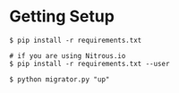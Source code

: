 # Getting Setup
```
$ pip install -r requirements.txt

# if you are using Nitrous.io
$ pip install -r requirements.txt --user

$ python migrator.py "up"
```
